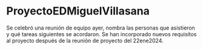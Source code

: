 # ProyectoEDMiguelVillasana
Se celebró una reunión de equipo ayer, nombra las personas que asistieron y qué tareas siguientes se acordaron. Se han incorporado nuevos requisitos al proyecto después de la reunión de proyecto del 22ene2024.
